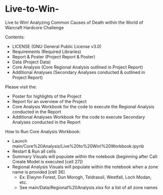 # Live-to-Win-
Live to Win! Analyzing Common Causes of Death within the World of Warcraft Hardcore Challenge

Contents:
- LICENSE (GNU General Public License v3.0)
- Requirements (Required Libraries)
- Report & Poster (Project Report & Poster)
- Data (Project Data)
- Core Analysis (Core Regional Analysis outlined in Project Report)
- Additional Analyses (Secondary Analyses conducted & outlined in Project Report)

Please visit the:
- Poster for highlights of the Project
- Report for an overview of the Project
- Core Analysis Workbook for the code to execute the Regional Analysis conducted in the Report
- Additional Analyses Workbook for the code to execute Secondary Analyses conducted in the Report

How to Run Core Analysis Workbook:
- Launch main/Core%20Analysis/Live%20to%20Win!%20Workbook.ipynb
- Restart & Run all cells
- Summary Visuals will populate within the notebook (beginning after Call: Create Model is executed [cell 27])
- Regional Analysis Visuals will populate within the notebook when a zone name is provided [cell 36]
    - Ex: Elwynn Forest, Dun Morogh, Teldrassil, Westfall, Loch Modan, etc.
    - See main/Data/Regional%20Analysis.xlsx for a list of all zone names
